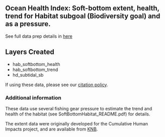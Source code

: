 ## Ocean Health Index: Soft-bottom extent, health, trend for Habitat subgoal (Biodiversity goal) and as a pressure.

See full data prep details in [here](https://ohi-science.github.io/ohiprep_v2020/globalprep/hab_prs_hd_subtidal_soft_bottom/v2020/hab_prs_soft_bottom_data_prep.html)

## Layers Created
* hab_softbottom_health
* hab_softbottom_trend
* hd_subtidal_sb


If using these data, please see our [citation policy](http://ohi-science.org/citation-policy/).


### Additional information
These data use several fishing gear pressure to estimate the trend and health of the habitat (see SoftBottomHabitat_README.pdf) for details.


The extent data were originally developed for the Cumulative Human Impacts project, and are available from [KNB](https://knb.ecoinformatics.org/#view/doi:10.5063/F19Z92TW).

